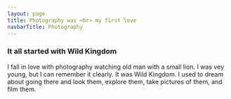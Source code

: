 ```yaml
---
layout: page
title: Photography was <br> my first love
navbarTitle: Photography
---
```


### It all started with Wild Kingdom
I fall in love with photography watching old man with a small lion. I was vey young, but I can remember it clearly. It was Wild Kingdom. I used to dream about going there and look them, explore them, take pictures of them, and film them. 

<script>
import simg from '@/theme/components/simg.vue'
export default {
  components: {
    simg
  }
}
</script>
<style lang="stylus">
.photography
  *
    -webkit-font-smoothing: antialiased;
    -moz-osx-font-smoothing: grayscale;
  &__nav
    color #fafafa
    a:hover
      color #111
  &__footer
    background-color: #111;
    border-top-color: #222;
    *
      color #eee
    .gray p
      color #555
      a
        color #888
        &:before
          background-color: #555;
        &:hover
          color #fff
  .page-header
    background-color: #111;
    border-bottom-color: #222;
  .page-title
    color #eee
  .content
    background-color: #111
    color #fafafa

</style> 

